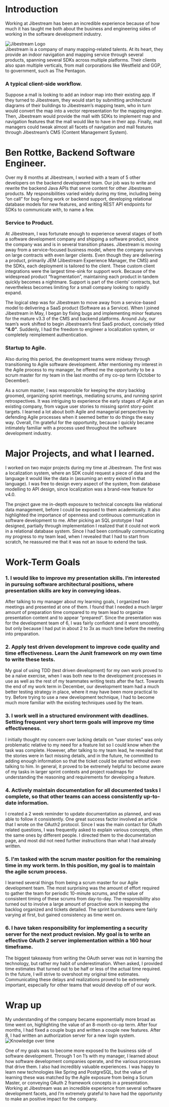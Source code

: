 # Introduction
Working at Jibestream has been an incredible experience because of how much it has taught me both about the business and engineering sides of working in the software development industry.

![Jibestream Logo][js-logo]  
Jibestream is a company of many mapping-related talents. At its heart, they provide an indoor navigation and mapping service through several products, spanning several SDKs across multiple platforms. Their clients also span multiple verticals, from mall corporations like Westfield and GGP, to government, such as The Pentagon.

### A typical client-side workflow.
Suppose a mall is looking to add an indoor map into their existing app. If they turned to Jibestream, they would start by submitting architectural diagrams of their buildings to Jibestream’s mapping team, who in turn would convert the map into a vector representation for the mapping engine. Then, Jibestream would provide the mall with SDKs to implement map and navigation features that the mall would like to have in their app. Finally, mall managers could tweak almost all facets of navigation and mall features through Jibestream’s CMS (Content Management System).

# Ben Rottke, Backend Software Engineer.
Over my 8 months at Jibestream, I worked with a team of 5 other developers on the backend development team. Our job was to write and rewrite the backend Java APIs that serve content for other Jibestream products. My responsibilities varied widely during my time, including being “on call” for bug-fixing work or backend support, developing relational database models for new features, and writing REST API endpoints for SDKs to communicate with, to name a few.

### Service to Product.
At Jibestream, I was fortunate enough to experience several stages of both a software development company and shipping a software product, since the company was and is in several transition phases. Jibestream is moving away from a service-focused business model, where the company survives on large contracts with even larger clients. Even though they are delivering a product, primarily JEM (Jibestream Experience Manager, the CMS) and the SDKs, each deployment is tailored to the client. These custom client integrations were the largest time-sink for support work. Because of the widespread product “fragmentation”, maintaining each product in tandem quickly becomes a nightmare. Support is part of the clients’ contracts, but nevertheless becomes limiting for a small company looking to rapidly expand.

The logical step was for Jibestream to move away from a service-based model to delivering a SaaS product (Software as a Service). When I joined Jibestream in May, I began by fixing bugs and implementing minor features for the mature v3.3 of the CMS and backend platforms. Around July, our team’s work shifted to begin Jibestream’s first SaaS product, concisely titled **“4.0”**. Suddenly, I had the freedom to engineer a localization system, or completely reimplement authentication.

### Startup to Agile.
Also during this period, the development teams were midway through transitioning to Agile software development. After mentioning my interest in the Agile process to my manager, he offered me the opportunity to be a scrum master for my team in the last months of my co-op term (October to December).

As a scrum master, I was responsible for keeping the story backlog groomed, organizing sprint meetings, mediating scrums, and running sprint retrospectives. It was intriguing to experience the early stages of Agile at an existing company, from vague user stories to missing sprint story-point targets. I learned a lot about both Agile and managerial perspectives by defending Agile processes when it seemed better to do things the easy way. Overall, I’m grateful for the opportunity, because I quickly became intimately familiar with a process used throughout the software development industry.

# Major Projects, and what I learned.
I worked on two major projects during my time at Jibestream. The first was a localization system, where an SDK could request a piece of data and the language it would like the data in (assuming an entry existed in that language). I was free to design every aspect of the system, from database modelling to API design, since localization was a brand-new feature for v4.0.

The project gave me in-depth exposure to technical concepts like relational data management, before I could be exposed to them academically. It also highlighted the importance of openness and continuous communication in software development to me. After picking an SQL prototype I had designed, partially through implementation I realized that it could not work in a relational database system. Since I had been continually communicating my progress to my team lead, when I revealed that I had to start from scratch, he reassured me that it was not an issue to extend the task.

# Work-Term Goals

### 1. I would like to improve my presentation skills. I’m interested in pursuing software architectural positions, where presentation skills are key in conveying ideas.
After talking to my manager about my learning goals, I organized two meetings and presented at one of them. I found that I needed a much larger amount of preparation time compared to my team lead to organize presentation content and to appear “prepared”. Since the presentation was for the development team of 6, I was fairly confident and it went smoothly, but only because I had put in about 2 to 3x as much time before the meeting into preparation.

### 2. Apply test driven development to improve code quality and time effectiveness. Learn the Junit framework on my own time to write these tests.
My goal of using TDD (test driven development) for my own work proved to be a naïve exercise, when I was both new to the development processes in use as well as the rest of my teammates writing tests after the fact. Towards the end of my work term in December, our development team had a much better testing strategy in place, where it may have been more practical to try. Before trying to use a new development technique, I had to become much more familiar with the existing techniques used by the team.

### 3. I work well in a structured environment with deadlines. Setting frequent very short term goals will improve my time effectiveness.
I initially thought my concern over lacking details on “user stories” was only problematic relative to my need for a feature list so I could know when the task was complete. However, after talking to my team lead, he revealed that the stories were in fact missing details, and in the future, he committed to adding enough information so that the ticket could be started without even talking to him. In general, it proved to be extremely helpful to become aware of my tasks in larger sprint contexts and project roadmaps for understanding the reasoning and requirements for developing a feature.

### 4. Actively maintain documentation for all documented tasks I complete, so that other teams can access consistently up-to-date information.
I created a 2 week reminder to update documentation as planned, and was able to follow it consistently. One great success factor involved an article that I wrote on the OAuth2 protocol. Since I was the main contact for OAuth related questions, I was frequently asked to explain various concepts, often the same ones by different people. I directed them to the documentation page, and most did not need further instructions than what I had already written.

### 5. I'm tasked with the scrum master position for the remaining time in my work term. In this position, my goal is to maintain the agile scrum process.
I learned several things from being a scrum master for our Agile development team. The most surprising was the amount of effort required to gather the team for periodic 10-minute scrums, and the value of consistent timing of these scrums from day-to-day. The responsibility also turned out to involve a large amount of proactive work in keeping the backlog organized and tickets detailed. The sprint burndowns were fairly varying at first, but gained consistency as time went on.

### 6. I have taken responsibility for implementing a security server for the next product revision. My goal is to write an effective OAuth 2 server implementation within a 160 hour timeframe.
The biggest takeaway from writing the OAuth server was not in learning the technology, but rather my habit of underestimation. When asked, I provided time estimates that turned out to be half or less of the actual time required. In the future, I will strive to overshoot my original time estimates. Communicating these delays and realizations proved to be extremely important, especially for other teams that would develop off of our work.

# Wrap up
My understanding of the company became exponentially more broad as time went on, highlighting the value of an 8-month co-op term. After four months, I had fixed a couple bugs and written a couple new features. After 8, I had written an authorization server for a new login system.
![Knowledge over time][scope-graph]

One of my goals was to become more exposed to the business side of software development. Through 1 on 1’s with my manager, I learned about how software development companies operate, and the various processes that drive them. I also had incredibly valuable experiences. I was happy to learn new technologies like Spring and PostgreSQL, but the value of learning these was matched by the Agile exposure from being a Scrum Master, or conveying OAuth 2 framework concepts in a presentation. Working at Jibestream was an incredible experience from several software development facets, and I’m extremely grateful to have had the opportunity to make an positive impact for the company.


[js-logo]: js-logo-2.png "Jibestream Logo"
[scope-graph]: knowledge.png "Knowledge over time"
